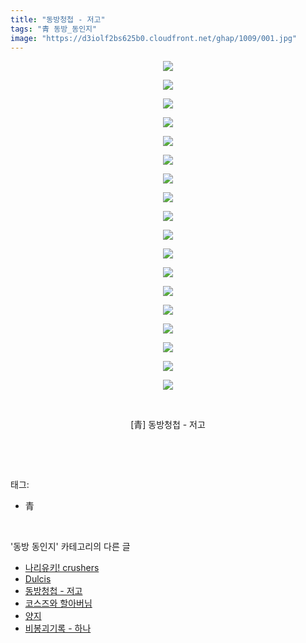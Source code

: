 ```yaml
---
title: "동방청첩 - 저고"
tags: "青 동방_동인지"
image: "https://d3iolf2bs625b0.cloudfront.net/ghap/1009/001.jpg"
---
```

<div class="article">
<p style="text-align: center; clear: none; float: none;"><img src="{{ site.imgserver3 }}/ghap/1009/001.jpg"/></p>
<p style="text-align: center; clear: none; float: none;"><img src="{{ site.imgserver3 }}/ghap/1009/002.jpg"/></p>
<p style="text-align: center; clear: none; float: none;"><img src="{{ site.imgserver3 }}/ghap/1009/003.jpg"/></p>
<p style="text-align: center; clear: none; float: none;"><img src="{{ site.imgserver3 }}/ghap/1009/004.jpg"/></p>
<p style="text-align: center; clear: none; float: none;"><img src="{{ site.imgserver3 }}/ghap/1009/005.jpg"/></p>
<p style="text-align: center; clear: none; float: none;"><img src="{{ site.imgserver3 }}/ghap/1009/006.jpg"/></p>
<p style="text-align: center; clear: none; float: none;"><img src="{{ site.imgserver3 }}/ghap/1009/007.jpg"/></p>
<p style="text-align: center; clear: none; float: none;"><img src="{{ site.imgserver3 }}/ghap/1009/008.jpg"/></p>
<p style="text-align: center; clear: none; float: none;"><img src="{{ site.imgserver3 }}/ghap/1009/009.jpg"/></p>
<p style="text-align: center; clear: none; float: none;"><img src="{{ site.imgserver3 }}/ghap/1009/010.jpg"/></p>
<p style="text-align: center; clear: none; float: none;"><img src="{{ site.imgserver3 }}/ghap/1009/011.jpg"/></p>
<p style="text-align: center; clear: none; float: none;"><img src="{{ site.imgserver3 }}/ghap/1009/012.jpg"/></p>
<p style="text-align: center; clear: none; float: none;"><img src="{{ site.imgserver3 }}/ghap/1009/013.jpg"/></p>
<p style="text-align: center; clear: none; float: none;"><img src="{{ site.imgserver3 }}/ghap/1009/014.jpg"/></p>
<p style="text-align: center; clear: none; float: none;"><img src="{{ site.imgserver3 }}/ghap/1009/015.jpg"/></p>
<p style="text-align: center; clear: none; float: none;"><img src="{{ site.imgserver3 }}/ghap/1009/016.jpg"/></p>
<p style="text-align: center; clear: none; float: none;"><img src="{{ site.imgserver3 }}/ghap/1009/017.jpg"/></p>
<p style="text-align: center; clear: none; float: none;"><img src="{{ site.imgserver3 }}/ghap/1009/018.jpg"/></p>
<p style="text-align: center; clear: none; float: none;"><br/></p>
<p style="text-align: center; clear: none; float: none;">[青] 동방청첩 - 저고</p>
<p><br/></p>
</div><br/>
<div class="tagTrail">
<p>태그: </p>
<ul>
<li>青</li>
</ul>
</div><br/>
<div class="another">
<p>'동방 동인지' 카테고리의 다른 글</p>
<ul>
<li><a href="/ghap_1011">나리유키! crushers</a></li>
<li><a href="/ghap_1010">Dulcis</a></li>
<li><a href="/ghap_1009">동방청첩 - 저고</a></li>
<li><a href="/ghap_1008">코스즈와 할아버님</a></li>
<li><a href="/ghap_1004">양지</a></li>
<li><a href="/ghap_1003">비봉괴기록 - 하나</a></li>
</ul>
</div><br/>
<div class="cb_module cb_fluid">
<div class="cb_wrt cb_profile">
</div><!-- commentList close -->
</div><br/>
